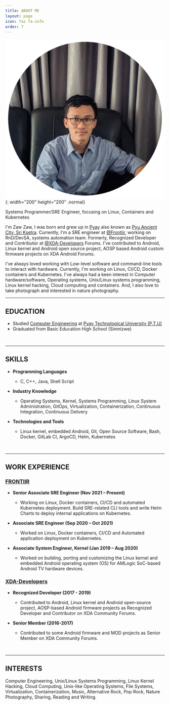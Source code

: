 ```yaml
---
title: ABOUT ME
layout: page
icon: fas fa-info
order: 7
---
```


![About Me](/assets/images/featured-images/img_profile_picture.png){: width="200" height="200" .normal}

Systems Programmer/SRE Engineer, focusing on Linux, Containers and Kubernetes

I'm Zaw Zaw, I was born and grew up in [Pyay](https://en.wikipedia.org/wiki/Pyay) also known as [Pyu Ancient City, Sri Ksetra](https://en.wikipedia.org/wiki/Pyu_city-states#Sri_Ksetra). Currently, I'm a SRE engineer at [@Frontiir](http://www.frontiir.com/), working on RnD/DevSA, systems automation team. Formerly, Recognized Developer and Contributor at [@XDA-Developers](https://forum.xda-developers.com/) Forums. I've contributed to Android, Linux kernel and  Android open source project, AOSP based Android custom firmware projects on XDA Android Forums.

I've always loved working with Low-level software and command-line tools to interact with hardware. Currently, I'm working on Linux, CI/CD, Docker containers and Kubernetes. I've always had a keen interest in Computer hardware/software, Operating systems, Unix/Linux systems programming, Linux kernel hacking, Cloud computing and containers. And, I also love to take photograph and interested in nature photography.
<br>

---

## EDUCATION

- Studied [Computer Engineering](https://en.wikipedia.org/wiki/Computer_engineering) at [Pyay Technological University (P.T.U)](https://en.wikipedia.org/wiki/Pyay_Technological_University)
- Graduated from Basic Education High School (Sinmizwe)
<br>

---

## SKILLS
- **Programming Languages**
  - C, C++, Java, Shell Script

- **Industry Knowledge**
  - Operating Systems, Kernel, Systems Programming, Linux System Administration, GitOps, Virtualization, Containerization, Continuous Integration, Continuous Delivery

- **Technologies and Tools**
  - Linux kernel, embedded Android, Git, Open Source Software, Bash, Docker, GitLab CI, ArgoCD, Helm, Kubernetes
<br>

---

## WORK EXPERIENCE

### [FRONTIIR](https://www.linkedin.com/company/frontiir)
   - **Senior Associate SRE Engineer (Nov 2021 – Present)**
     - Working on Linux, Docker containers, CI/CD and automated Kubernetes deployment. Build SRE-related CLI tools and write Helm Charts to deploy internal applications on Kubernetes.

   - **Associate SRE Engineer (Sep 2020 – Oct 2021)**
     - Worked on Linux, Docker containers, CI/CD and Automated application deployment on Kubernetes.

   - **Associate System Engineer, Kernel (Jan 2019 – Aug 2020)**
     - Worked on building, porting and customizing the Linux kernel and embedded Android operating system (OS) for AMLogic SoC-based Android TV hardware devices.

### [XDA-Developers](https://www.linkedin.com/company/xda-developers)
  - **Recognized Developer (2017 - 2019)**
    - Contributed to Android, Linux kernel and Android open-source project, AOSP-based Android firmware projects as Recognized Developer and Contributor on XDA Community Forums.

  - **Senior Member (2016-2017)**
    - Contributed to some Android firmware and MOD projects as Senior Member on XDA Community Forums.
<br>

---

## INTERESTS

Computer Engineering, Unix/Linux Systems Programming, Linux Kernel Hacking, Cloud Computing, Unix-like Operating Systems, File Systems, Virtualization, Containerization, Music, Alternative Rock, Pop Rock, Nature Photography, Sharing, Reading and Writing.
